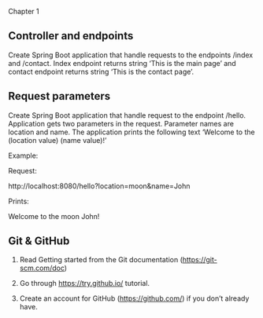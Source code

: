 Chapter 1

## Controller and endpoints

Create Spring Boot application that handle requests to the endpoints
<span class="mark">/index</span> and <span class="mark">/contact</span>.
Index endpoint returns string ‘This is the main page’ and contact
endpoint returns string ‘This is the contact page’.

## Request parameters

Create Spring Boot application that handle request to the endpoint
<span class="mark">/hello</span>. Application gets two parameters in the
request. Parameter names are location and name. The application prints
the following text ‘Welcome to the (location value) (name value)!’

Example:

Request:

http://localhost:8080/hello?location=moon&name=John

Prints:

Welcome to the moon John!

## Git & GitHub

1.  Read Getting started from the Git documentation
    (<https://git-scm.com/doc>)

2.  Go through <https://try.github.io/> tutorial.

3.  Create an account for GitHub (<https://github.com/>) if you don’t
    already have.
